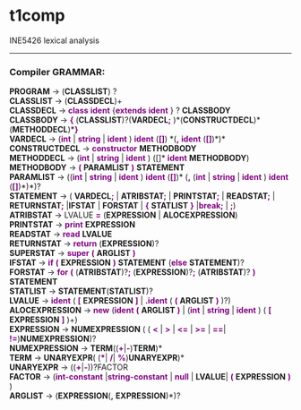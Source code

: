 # t1comp
INE5426 lexical analysis

<hr>

### Compiler GRAMMAR:


**PROGRAM** -> (**CLASSLIST**) ? <br>
**CLASSLIST** -> (**CLASSDECL**)+ <br>
**CLASSDECL** -> <span style="color: purple; font-weight: bold">class</span>
                <span style="color: purple; font-weight: bold">ident</span>
                {<span style="color: purple; font-weight: bold">extends</span> <span style="color: purple; font-weight: bold">ident</span> }
                ? **CLASSBODY**<br>
**CLASSBODY** -> <span style="color: purple; font-weight: bold">{</span>
                (**CLASSLIST**)?(**VARDECL**<span style="color: purple; font-weight: bold">;</span> )\*(**CONSTRUCTDECL**)*
                (**METHODDECL**)*<span style="color: purple; font-weight: bold">}</span>  <br>
**VARDECL** -> (<span style="color: purple; font-weight: bold">int</span>
                | <span style="color: purple; font-weight: bold">string</span>
                | <span style="color: purple; font-weight: bold">ident</span> )
                <span style="color: purple; font-weight: bold">ident</span>
                (<span style="color: purple; font-weight: bold">[]</span>)
                \*(<span style="color: purple; font-weight: bold">,</span> <span style="color: purple; font-weight: bold">ident</span>
                 (<span style="color: purple; font-weight: bold">[]</span>)\*)\* <br>
**CONSTRUCTDECL** -> <span style="color: purple; font-weight: bold">constructor</span> **METHODBODY** <br>
**METHODDECL** -> (<span style="color: purple; font-weight: bold">int</span>
                                  | <span style="color: purple; font-weight: bold">string</span>
                                  | <span style="color: purple; font-weight: bold">ident</span> )
                  ([]\* <span style="color: purple; font-weight: bold">ident</span> **METHODBODY**) <br>
**METHODBODY** -> <span style="color: purple; font-weight: bold">(</span>
                    **PARAMLIST**
                    <span style="color: purple; font-weight: bold">)</span>
                     **STATEMENT** <br>
**PARAMLIST** -> ((<span style="color: purple; font-weight: bold">int</span>
                                  | <span style="color: purple; font-weight: bold">string</span>
                                  | <span style="color: purple; font-weight: bold">ident</span> )
                   <span style="color: purple; font-weight: bold">ident</span>
                   (<span style="color: purple; font-weight: bold">[]</span>)\*
                   (<span style="color: purple; font-weight: bold">,</span>
                   (<span style="color: purple; font-weight: bold">int</span>
                                                     | <span style="color: purple; font-weight: bold">string</span>
                                                     | <span style="color: purple; font-weight: bold">ident</span> )
                    <span style="color: purple; font-weight: bold">ident</span>
                    (<span style="color: purple; font-weight: bold">[]</span>)\*)\*)? <br>
****STATEMENT**** -> (
            **VARDECL**<span style="color: purple; font-weight: bold">;</span>
            | **ATRIBSTAT**<span style="color: purple; font-weight: bold">;</span>
            | **PRINTSTAT**<span style="color: purple; font-weight: bold">;</span>
            | **READSTAT**<span style="color: purple; font-weight: bold">;</span>
            | **RETURNSTAT**<span style="color: purple; font-weight: bold">;</span>
			|**IFSTAT** | **FORSTAT**
			| <span style="color: purple; font-weight: bold">{</span>
			    **STATLIST**
			  <span style="color: purple; font-weight: bold">}</span>
			|<span style="color: purple; font-weight: bold">break;</span>
			| <span style="color: purple; font-weight: bold">;</span>) <br>
**ATRIBSTAT** -> LVALUE <span style="color: purple; font-weight: bold">=</span> (**EXPRESSION** | **ALOCEXPRESSION**) <br>
**PRINTSTAT** -> <span style="color: purple; font-weight: bold">print</span> **EXPRESSION** <br>
**READSTAT** -> <span style="color: purple; font-weight: bold">read</span> **LVALUE** <br>
**RETURNSTAT** -> <span style="color: purple; font-weight: bold">return</span> (**EXPRESSION**)? <br>
**SUPERSTAT** -> <span style="color: purple; font-weight: bold">super</span>
                <span style="color: purple; font-weight: bold">(</span>
                    **ARGLIST**
                <span style="color: purple; font-weight: bold">)</span>     <br>
**IFSTAT** -> <span style="color: purple; font-weight: bold">if</span>
                <span style="color: purple; font-weight: bold">(</span>
                    **EXPRESSION**
                <span style="color: purple; font-weight: bold">)</span>
                **STATEMENT** (<span style="color: purple; font-weight: bold">else</span> **STATEMENT**)? <br>
**FORSTAT** -> <span style="color: purple; font-weight: bold">for</span>
                <span style="color: purple; font-weight: bold">(</span>
                    (**ATRIBSTAT**)?<span style="color: purple; font-weight: bold">;</span>
                    (**EXPRESSION**)?<span style="color: purple; font-weight: bold">;</span>
                    (**ATRIBSTAT**)?
                 <span style="color: purple; font-weight: bold">)</span>
                 **STATEMENT** <br>
**STATLIST** -> **STATEMENT**(**STATLIST**)? <br>
**LVALUE** -> <span style="color: purple; font-weight: bold">ident</span>
              (
                <span style="color: purple; font-weight: bold">[</span>
                    **EXPRESSION**
                <span style="color: purple; font-weight: bold">]</span>
                | <span style="color: purple; font-weight: bold">.ident</span>
                (
                    <span style="color: purple; font-weight: bold">(</span>
                        **ARGLIST**
                    <span style="color: purple; font-weight: bold">)</span>
                )?) <br>
**ALOCEXPRESSION** -> <span style="color: purple; font-weight: bold">new</span>
            (<span style="color: purple; font-weight: bold">ident</span>
             <span style="color: purple; font-weight: bold">(</span>
                **ARGLIST**
             <span style="color: purple; font-weight: bold">)</span>
             | (<span style="color: purple; font-weight: bold">int</span>
                | <span style="color: purple; font-weight: bold">string</span>
                | <span style="color: purple; font-weight: bold">ident</span> )
                (
                    <span style="color: purple; font-weight: bold">[</span>
                        **EXPRESSION**
                    <span style="color: purple; font-weight: bold">]</span>
                )+) <br>
**EXPRESSION** -> **NUMEXPRESSION** (
            ( <span style="color: purple; font-weight: bold"><</span> |
              <span style="color: purple; font-weight: bold">></span> |
              <span style="color: purple; font-weight: bold"><=</span> |
                <span style="color: purple; font-weight: bold">>=</span> |
                 <span style="color: purple; font-weight: bold">==</span>|
                 <span style="color: purple; font-weight: bold">!=</span>)**NUMEXPRESSION**)? <br>
**NUMEXPRESSION** -> ****TERM****((<span style="color: purple; font-weight: bold">+</span>|<span style="color: purple; font-weight: bold">-</span>)**TERM**)\* <br>
**TERM** -> **UNARYEXPR**(
            (<span style="color: purple; font-weight: bold">\*</span>|
            <span style="color: purple; font-weight: bold">/</span>|
            <span style="color: purple; font-weight: bold">%</span>)**UNARYEXPR**)\* <br>
**UNARYEXPR** -> ((<span style="color: purple; font-weight: bold">+</span>|<span style="color: purple; font-weight: bold">-</span>))?FACTOR <br>
**FACTOR** -> (<span style="color: purple; font-weight: bold">int-constant</span>
                |<span style="color: purple; font-weight: bold">string-constant</span>
                | <span style="color: purple; font-weight: bold">null</span>
                 | **LVALUE**|
                 <span style="color: purple; font-weight: bold">(</span>
                    **EXPRESSION**
                <span style="color: purple; font-weight: bold">)</span>
                ) <br>
**ARGLIST** -> (**EXPRESSION**(<span style="color: purple; font-weight: bold">,</span> **EXPRESSION**)\*)? <br>

